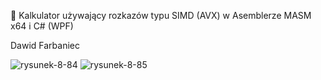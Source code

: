 :scroll: Kalkulator używający rozkazów typu SIMD (AVX) w Asemblerze MASM x64 i C# (WPF)

Dawid Farbaniec

![rysunek-8-84](https://github.com/ethicalblue/masm-x64-basics/blob/main/008-084/rysunek-8-84.png)
![rysunek-8-85](https://github.com/ethicalblue/masm-x64-basics/blob/main/008-084/rysunek-8-85.png)
